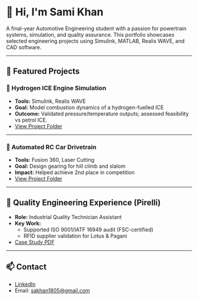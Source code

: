 # 👋 Hi, I'm Sami Khan
A final-year Automotive Engineering student with a passion for powertrain systems, simulation, and quality assurance. This portfolio showcases selected engineering projects using Simulink, MATLAB, Realis WAVE, and CAD software.

---

## 🔧 Featured Projects

### 🚗 Hydrogen ICE Engine Simulation
- **Tools:** Simulink, Realis WAVE
- **Goal:** Model combustion dynamics of a hydrogen-fuelled ICE
- **Outcome:** Validated pressure/temperature outputs; assessed feasibility vs petrol ICE.
- [View Project Folder](./H2ICE-Simulation/project-notes.md)

---

### 🤖 Automated RC Car Drivetrain
- **Tools:** Fusion 360, Laser Cutting
- **Goal:** Design gearing for hill climb and slalom
- **Impact:** Helped achieve 2nd place in competition
- [View Project Folder](./RC-Drivetrain)

---

## 🧪 Quality Engineering Experience (Pirelli)
- **Role:** Industrial Quality Technician Assistant
- **Key Work:** 
  - Supported ISO 9001/IATF 16949 audit (FSC-certified)
  - RFID supplier validation for Lotus & Pagani
- [Case Study PDF](./Pirelli-Audit-CaseStudy.pdf)

---

## 📫 Contact
- [LinkedIn](https://www.linkedin.com/in/sami-khan02/)
- Email: sakhan1805@gmail.com
